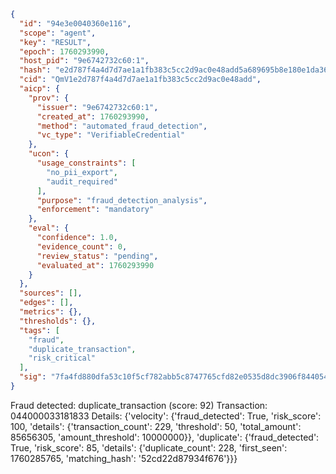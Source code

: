 ```json
{
  "id": "94e3e0040360e116",
  "scope": "agent",
  "key": "RESULT",
  "epoch": 1760293990,
  "host_pid": "9e6742732c60:1",
  "hash": "e2d787f4a4d7d7ae1a1fb383c5cc2d9ac0e48add5a689695b8e180e1da36d9a0",
  "cid": "QmV1e2d787f4a4d7d7ae1a1fb383c5cc2d9ac0e48add",
  "aicp": {
    "prov": {
      "issuer": "9e6742732c60:1",
      "created_at": 1760293990,
      "method": "automated_fraud_detection",
      "vc_type": "VerifiableCredential"
    },
    "ucon": {
      "usage_constraints": [
        "no_pii_export",
        "audit_required"
      ],
      "purpose": "fraud_detection_analysis",
      "enforcement": "mandatory"
    },
    "eval": {
      "confidence": 1.0,
      "evidence_count": 0,
      "review_status": "pending",
      "evaluated_at": 1760293990
    }
  },
  "sources": [],
  "edges": [],
  "metrics": {},
  "thresholds": {},
  "tags": [
    "fraud",
    "duplicate_transaction",
    "risk_critical"
  ],
  "sig": "7fa4fd880dfa53c10f5cf782abb5c8747765cfd82e0535d8dc3906f844054242"
}
```

Fraud detected: duplicate_transaction (score: 92)
Transaction: 044000033181833
Details: {'velocity': {'fraud_detected': True, 'risk_score': 100, 'details': {'transaction_count': 229, 'threshold': 50, 'total_amount': 85656305, 'amount_threshold': 10000000}}, 'duplicate': {'fraud_detected': True, 'risk_score': 85, 'details': {'duplicate_count': 228, 'first_seen': 1760285765, 'matching_hash': '52cd22d87934f676'}}}